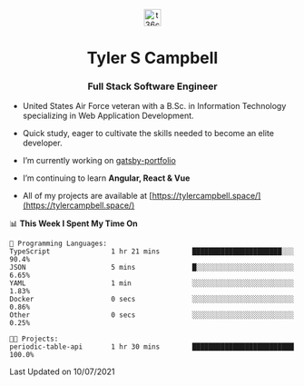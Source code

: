 <p align="center">
<a href="https://www.linkedin.com/in/t36campbell" target="blank"><img align="center" src="https://ik.imagekit.io/t36campbell/Portfolio/linkedin.png.original_m8bbGgPh6.png" alt="t36campbell" height="30" width="30" /></a>
</p>
<h1 align="center">Tyler S Campbell</h1>
<h3 align="center">Full Stack Software Engineer</h3>

* United States Air Force veteran with a B.Sc. in Information Technology specializing in Web Application Development. 

* Quick study, eager to cultivate the skills needed to become an elite developer.

* I’m currently working on [gatsby-portfolio](https://github.com/t36campbell/gatsby-portfolio)

* I’m continuing to learn **Angular, React & Vue**

* All of my projects are available at [https://tylercampbell.space/](https://tylercampbell.space/)

<!--START_SECTION:waka-->
📊 **This Week I Spent My Time On** 

```text
💬 Programming Languages: 
TypeScript               1 hr 21 mins        ██████████████████████░░░   90.4% 
JSON                     5 mins              █░░░░░░░░░░░░░░░░░░░░░░░░   6.65% 
YAML                     1 min               ░░░░░░░░░░░░░░░░░░░░░░░░░   1.83% 
Docker                   0 secs              ░░░░░░░░░░░░░░░░░░░░░░░░░   0.86% 
Other                    0 secs              ░░░░░░░░░░░░░░░░░░░░░░░░░   0.25%

🐱‍💻 Projects: 
periodic-table-api       1 hr 30 mins        █████████████████████████   100.0%

```


 Last Updated on 10/07/2021
<!--END_SECTION:waka-->
